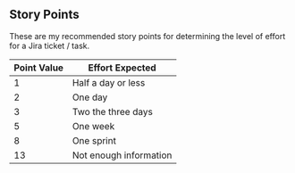 ## Story Points

These are my recommended story points for determining the level of effort for a Jira ticket / task.

| Point Value | Effort Expected |
|---|---|
| 1 | Half a day or less | 
| 2 | One day |  
| 3 | Two the three days | 
| 5 | One week |
| 8 | One sprint |
| 13 | Not enough information |
